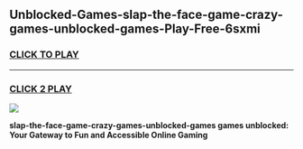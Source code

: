 
## Unblocked-Games-slap-the-face-game-crazy-games-unblocked-games-Play-Free-6sxmi
<h3>
<a href="https://premium76.site?title=slap-the-face-game-crazy-games-unblocked-games&ref=18A1">CLICK TO PLAY</a></h3>
<hr>

<h3>
<a href="https://premium76.site?title=slap-the-face-game-crazy-games-unblocked-games&ref=18A1">CLICK 2 PLAY</a>
  
</h3>

<a href="https://premium76.site?title=slap-the-face-game-crazy-games-unblocked-games&ref=18A1"><img src="https://clearcache.store/games.png"></a>


**slap-the-face-game-crazy-games-unblocked-games games unblocked: Your Gateway to Fun and Accessible Online Gaming**
